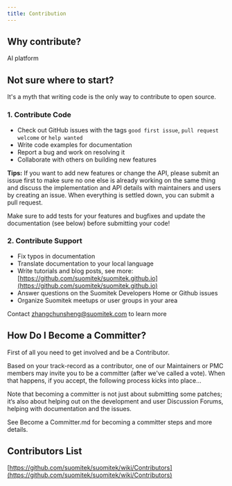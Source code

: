```yaml
---
title: Contribution
---
```


## Why contribute?

AI platform

## Not sure where to start?

It's a myth that writing code is the only way to contribute to open source.

### 1. Contribute Code

* Check out GitHub issues with the tags `good first issue`, `pull request welcome` or `help wanted`
* Write code examples for documentation
* Report a bug and work on resolving it
* Collaborate with others on building new features

**Tips:** If you want to add new features or change the API, please submit an issue first to make sure no one else is already working on the same thing and discuss the implementation and API details with maintainers and users by creating an issue. When everything is settled down, you can submit a pull request.

Make sure to add tests for your features and bugfixes and update the documentation \(see below\) before submitting your code!

### 2. Contribute Support

* Fix typos in documentation
* Translate documentation to your local language
* Write tutorials and blog posts, see more: [https://github.com/suomitek/suomitek.github.io](https://github.com/suomitek/suomitek.github.io)
* Answer questions on the Suomitek Developers Home or Github issues
* Organize Suomitek meetups or user groups in your area

Contact [zhangchunsheng@suomitek.com](mailto:zhangchunsheng@suomitek.com) to learn more

## How Do I Become a Committer?

First of all you need to get involved and be a Contributor.

Based on your track-record as a contributor, one of our Maintainers or PMC members may invite you to be a committer \(after we've called a vote\). When that happens, if you accept, the following process kicks into place...

Note that becoming a committer is not just about submitting some patches; it‘s also about helping out on the development and user Discussion Forums, helping with documentation and the issues.

See Become a Committer.md for becoming a committer steps and more details.

## Contributors List

[https://github.com/suomitek/suomitek/wiki/Contributors](https://github.com/suomitek/suomitek/wiki/Contributors)
